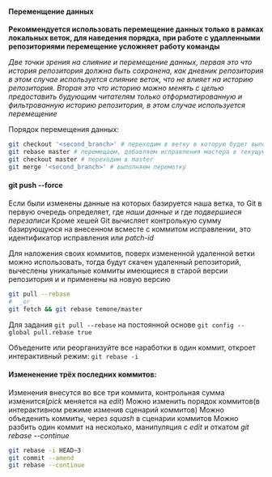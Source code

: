 #### Переменщение данных

**Рекоммендуется использовать перемещение данных только в рамках локальных веток, для наведения порядка, при работе с удалленными репозиториями перемещение усложняет работу команды**

_Две точки зрения на слияние и перемещение данных, первая это что история репозитория должна быть сохранена, как дневник репозитория в этом случае используется слияние веток, что не влияет на историю репозитория. Вторая это что историю можно менять с целью предоставить будующим читателям только отформатированную и фильтрованную историю репозитория, в этом случае используется перемещение_

Порядок перемещения данных:

```sh
git checkout '<second_branch>' # переходим в ветку в которую будет выполнять перемещение master ветки
git rebase master # перемещаем, добавляем исправления мастера в текущую ветку, будет создан коммит в той же ветки что и master, но следующий за ним
git checkout master # переходим в master
git merge '<second_branch>' # выполняем перемотку
```

#### git push --force

Если были изменены данные на которых базируется наша ветка, то Git в первую очередь определяет, где _наши данные_ и где _подвершиеся перезаписи_
Кроме хешей Git вычисляет контролькую сумму базирующуюся на внесенном всместе с коммитом исправлении, это идентификатор исправления или _patch-id_

Для наложения своих коммитов, поверх измененной удаленной ветки можно использовать, тогда будут скачен удаленный репозиторий, вычеслены уникальные коммиты имеющиеся в старой версии репозитория и и применены на новую версию

```sh
git pull --rebase
#  _or_
git fetch && git rebase temone/master
```

Для задания `git pull --rebase` на постоянной основе
`git config --global pull.rebase true`

Объедените или реорганизуйте все наработки в один коммит, откроет интерактивный режим:
`git rebase -i`

#### Измененение трёх последних коммитов:

Изменения внесутся во все три коммита, контрольная сумма изменится(_pick_ меняется на _edit_)
Можно изменить порядок коммитов(в интерактивном режиме изменив сценарий коммитов)
Можно объеденить коммиты, через _squash_ в сценарии коммитов
Можно разбить один коммит на несколько, манипуляция с _edit_ и откатом _git rebase --continue_

```sh
git rebase -i HEAD~3
git commit --amend
git rebase --continue
```
